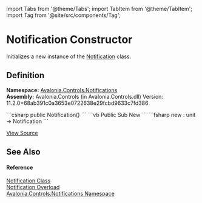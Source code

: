 import Tabs from '@theme/Tabs'; 
import TabItem from '@theme/TabItem'; 
import Tag from '@site/src/components/Tag'; 

# Notification Constructor


Initializes a new instance of the <a href="T_Avalonia_Controls_Notifications_Notification">Notification</a> class.



## Definition
**Namespace:** <a href="N_Avalonia_Controls_Notifications">Avalonia.Controls.Notifications</a>  
**Assembly:** Avalonia.Controls (in Avalonia.Controls.dll) Version: 11.2.0+68ab391c0a3653e0722638e29fcbd9633c7fd386

<Tabs groupId="api-code-preview">
<TabItem value="csharp" label="C#">
```csharp
public Notification()
```
</TabItem>
<TabItem value="vb" label="VB">
```vb
Public Sub New
```
</TabItem>
<TabItem value="fsharp" label="F#">
```fsharp
new : unit -> Notification
```
</TabItem>
</Tabs>



<a href="https://github.com/AvaloniaUI/Avalonia/tree/master/srcAvalonia.Controls/Notifications/Notification.cs#L47" title="View the source code">View Source</a>



## See Also


#### Reference
<a href="T_Avalonia_Controls_Notifications_Notification">Notification Class</a>  
<a href="Overload_Avalonia_Controls_Notifications_Notification__ctor">Notification Overload</a>  
<a href="N_Avalonia_Controls_Notifications">Avalonia.Controls.Notifications Namespace</a>  
